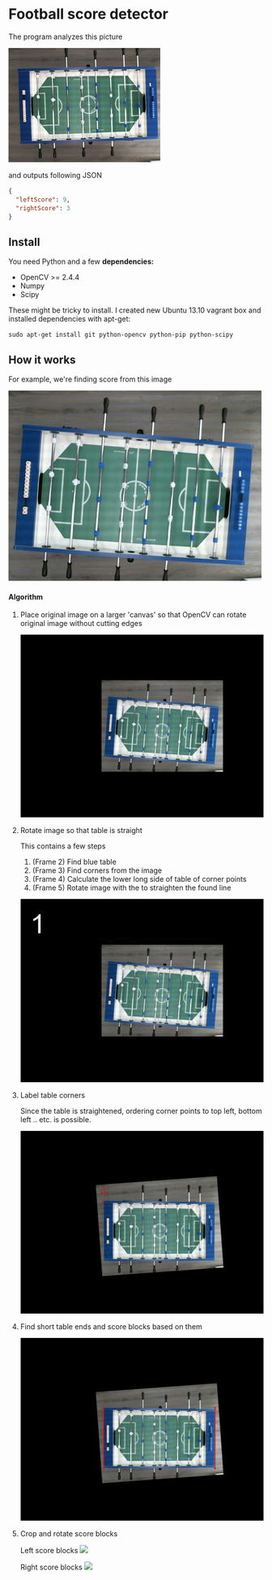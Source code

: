 # Football score detector

The program analyzes this picture

![table](docs/table.jpg)

and outputs following JSON

```json
{
  "leftScore": 9,
  "rightScore": 3
}
```

## Install

You need Python and a few **dependencies:**

- OpenCV >= 2.4.4
- Numpy
- Scipy

These might be tricky to install. I created new Ubuntu 13.10 vagrant box and installed dependencies with apt-get:

    sudo apt-get install git python-opencv python-pip python-scipy


## How it works

For example, we're finding score from this image

![](docs/algorithm/testdata.jpg)

#### Algorithm

1. Place original image on a larger 'canvas' so that OpenCV can rotate original image without cutting edges

    ![](docs/algorithm/large.jpg)

2. Rotate image so that table is straight

    This contains a few steps

    1. (Frame 2) Find blue table
    2. (Frame 3) Find corners from the image
    3. (Frame 4) Calculate the lower long side of table of corner points
    4. (Frame 5) Rotate image with the to straighten the found line

    ![](docs/algorithm/straighten-table.gif)

3. Label table corners

    Since the table is straightened, ordering corner points to top left, bottom left .. etc. is possible.

    ![](docs/algorithm/label-corners.gif)

4. Find short table ends and score blocks based on them

    ![](docs/algorithm/find-score-blocks.gif)

5. Crop and rotate score blocks

    Left score blocks
    ![](docs/algorithm/left-score-blocks.jpg)

    Right score blocks
    ![](docs/algorithm/right-score-blocks.jpg)







